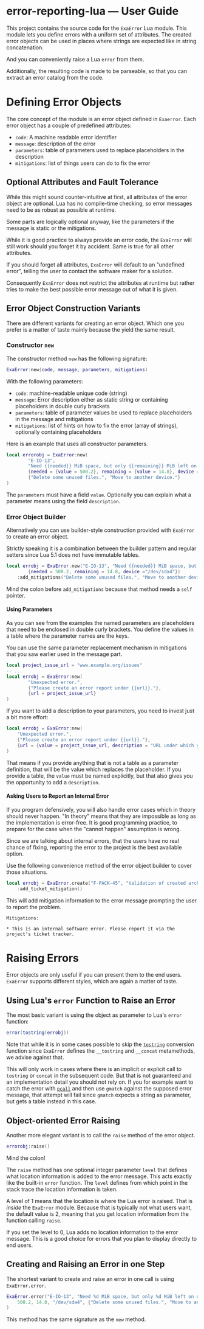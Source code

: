 # error-reporting-lua &mdash; User Guide

This project contains the source code for the `ExaError` Lua module. This module lets you define errors with a uniform set of attributes. The created error objects can be used in places where strings are expected like in string concatenation.

And you can conveniently raise a Lua `error` from them.

Additionally, the resulting code is made to be parseable, so that you can extract an error catalog from the code.

# Defining Error Objects

The core concept of the module is an error object defined in `Exaerror`. Each error object has a couple of predefined attributes:

* `code`: A machine readable error identifier
* `message`: description of the error
* `parameters`: table of parameters used to replace placeholders in the description
* `mitigations`: list of things users can do to fix the error

## Optional Attributes and Fault Tolerance

While this might sound counter-intuitive at first, all attributes of the error object are optional. Lua has no compile-time checking, so error messages need to be as robust as possible at runtime.

Some parts are logically optional anyway, like the parameters if the message is static or the mitigations.

While it is good practice to always provide an error code, the `ExaError` will still work should you forget it by accident. Same is true for all other attributes.

If you should forget all attributes, `ExaError` will default to an "undefined error", telling the user to contact the software maker for a solution.

Consequently `ExaError` does not restrict the attributes at runtime but rather tries to make the best possible error message out of what it is given.

## Error Object Construction Variants

There are different variants for creating an error object. Which one you prefer is a matter of taste mainly because the yield the same result.

### Constructor `new`

The constructor method `new` has the following signature:

```lua
ExaError:new(code, message, parameters, mitigations)
```

With the following parameters:

* `code`: machine-readable unique code (string)
* `message`: Error description either as static string or containing placeholders in double curly brackets
* `parameters`: table of parameter values be used to replace placeholders in the message and mitigations
* `mitigations`: list of hints on how to fix the error (array of strings), optionally containing placeholders

Here is an example that uses all constructor parameters.

```lua
local errorobj = ExaError:new(
        "E-IO-13",
        "Need {{needed}} MiB space, but only {{remaining}} MiB left on device {{device}}.",
        {needed = {value = 500.2}, remaining = {value = 14.8}, device = {value = "/dev/sda4"}},
        {"Delete some unused files.", "Move to another device."}
)
```

The `parameters` must have a field `value`. Optionally you can explain what a parameter means using the field `description`.

### Error Object Builder

Alternatively you can use builder-style construction provided with `ExaError` to create an error object.

Strictly speaking it is a combination between the builder pattern and regular setters since Lua 5.1 does not have immutable tables.

```lua
local errobj = ExaError.new("E-IO-13", "Need {{needed}} MiB space, but only {{remaining}} MiB left on device {{device}}.",
        {needed = 500.2, remaining = 14.8, device ="/dev/sda4"})
    :add_mitigations("Delete some unused files.", "Move to another device.")
```

Mind the colon before `add_mitigations` because that method needs a `self` pointer.

#### Using Parameters

As you can see from the examples the named parameters are placeholders that need to be enclosed in double curly brackets. You define the values in a table where the parameter names are the keys.

You can use the same parameter replacement mechanism in mitigations that you saw earlier used in the message part.

```lua
local project_issue_url = "www.example.org/issues"
-- ...
local errobj = ExaError:new(
        "Unexpected error.",
        {"Please create an error report under {{url}}."},
        {url = project_issue_url}
)
```

If you want to add a description to your parameters, you need to invest just a bit more effort:

```lua
local errobj = ExaError:new(
    "Unexpected error.",
    {"Please create an error report under {{url}}."},
    {url = {value = project_issue_url, description = "URL under which you can raise issue tickets"}}
)
```

That means if you provide anything that is not a table as a parameter definition, that will be the value which replaces the placeholder.
If you provide a table, the `value` must be named explicitly, but that also gives you the opportunity to add a `description`.

#### Asking Users to Report an Internal Error

If you program defensively, you will also handle error cases which in theory should never happen. "In theory" means that they are impossible as long as the implementation is error-free. It is good programming practice, to prepare for the case when the "cannot happen" assumption is wrong.

Since we are talking about internal errors, that the users have no real chance of fixing, reporting the error to the project is the best available option.

Use the following convenience method of the error object builder to cover those situations.

```lua
local errobj = ExaError.create("F-PACK-45", "Validation of created archive failed. Checksums do not match.")
    :add_ticket_mitigation()
```

This will add mitigation information to the error message prompting the user to report the problem.

```
Mitigations:

* This is an internal software error. Please report it via the project's ticket tracker.
```

# Raising Errors

Error objects are only useful if you can present them to the end users. `ExaError` supports different styles, which are again a matter of taste.

## Using Lua's `error` Function to Raise an Error

The most basic variant is using the object as parameter to Lua's `error` function:

```lua
error(tostring(errobj))
```

Note that while it is in some cases possible to skip the [`tostring`](https://www.lua.org/manual/5.1/manual.html#pdf-tostring) conversion function since `ExaError` defines the `__tostring` and `__concat` metamethods, we advise against that.

This will only work in cases where there is an implicit or explicit call to `tostring` or `concat` in the subsequent code. But that is not guaranteed and an implementation detail you should not rely on. If you for example want to catch the error with [`pcall`](https://www.lua.org/manual/5.1/manual.html#pdf-pcall) and then use `gmatch` against the supposed error message, that attempt will fail since `gmatch` expects a string as parameter, but gets a table instead in this case.

## Object-oriented Error Raising

Another more elegant variant is to call the `raise` method of the error object.

```lua
errorobj:raise()
```

Mind the colon!

The `raise` method has one optional integer parameter `level` that defines what location information is added to the error message. This acts exactly like the built-in `error` function. The `level` defines from which point in the stack trace the location information is taken.

A level of 1 means that the location is where the Lua error is raised. That is _inside_ the `ExaError` module. Because that is typically not what users want, the default value is 2, meaning that you get location information from the function calling `raise`.

If you set the level to 0, Lua adds no location information to the error message. This is a good choice for errors that you plan to display directly to end users.

## Creating and Raising an Error in one Step

The shortest variant to create and raise an error in one call is using `ExaError.error`.

```lua
ExaError.error("E-IO-13", "Need %d MiB space, but only %d MiB left on device %s.",
    500.2, 14.8, "/dev/sda4", {"Delete some unused files.", "Move to another device."}
)
```

This method has the same signature as the `new` method.